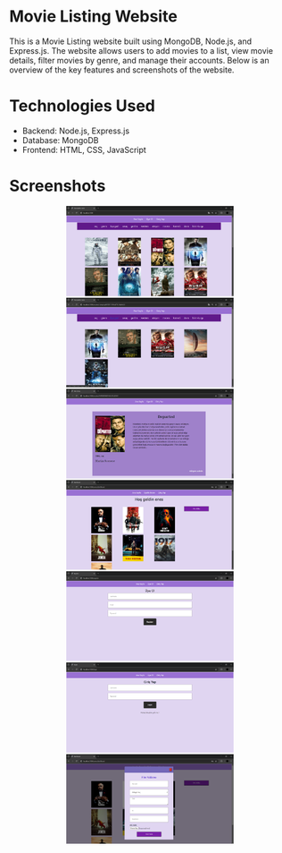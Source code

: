 # Movie Listing Website

This is a Movie Listing website built using MongoDB, Node.js, and Express.js. The website allows users to add movies to a list, view movie details, filter movies by genre, and manage their accounts. Below is an overview of the key features and screenshots of the website.

# Technologies Used

- Backend: Node.js, Express.js
- Database: MongoDB
- Frontend: HTML, CSS, JavaScript

# Screenshots

<p align="center">
  <img src="/screenshots/home.png" alt="Home Page" width="300"/>
  <img src="/screenshots/movieGenre.png" alt="Genre" width="300"/>
  <img src="/screenshots/movieDetail.png" alt="Detail" width="300"/>
  <img src="/screenshots/dashboard.png" alt="Dashboard" width="300"/>
  <img src="/screenshots/register.png" alt="Register" width="300"/>
  <img src="/screenshots/login.png" alt="Login" width="300"/>
  <img src="/screenshots/addMovie.png" alt="Add movie" width="300"/>

</p>
